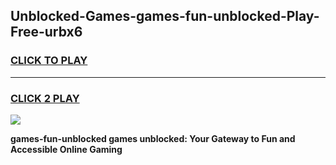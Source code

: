 
## Unblocked-Games-games-fun-unblocked-Play-Free-urbx6
<h3>
<a href="https://premium76.site?title=games-fun-unblocked&ref=19M">CLICK TO PLAY</a></h3>
<hr>

<h3>
<a href="https://premium76.site?title=games-fun-unblocked&ref=19M">CLICK 2 PLAY</a>
  
</h3>

<a href="https://premium76.site?title=games-fun-unblocked&ref=19M"><img src="https://clearcache.store/games.png"></a>


**games-fun-unblocked games unblocked: Your Gateway to Fun and Accessible Online Gaming**
